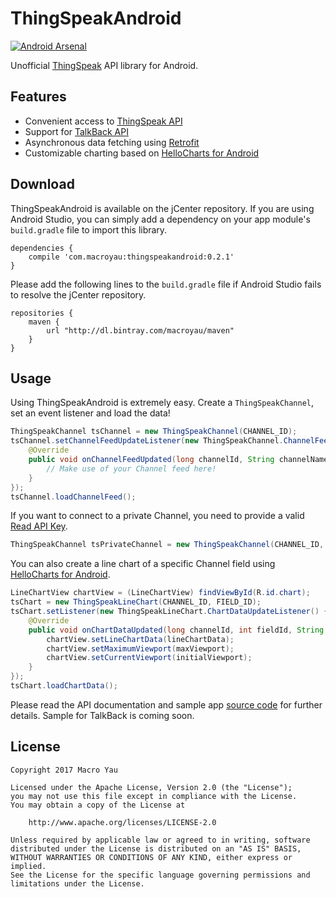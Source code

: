 # ThingSpeakAndroid

[![Android Arsenal](https://img.shields.io/badge/Android%20Arsenal-ThingSpeakAndroid-brightgreen.svg?style=flat)](http://android-arsenal.com/details/1/1645)

Unofficial [ThingSpeak](https://thingspeak.com) API library for Android.

## Features

* Convenient access to [ThingSpeak API](http://community.thingspeak.com/documentation/api/)
* Support for [TalkBack API](https://thingspeak.com/docs/talkback)
* Asynchronous data fetching using [Retrofit](http://square.github.io/retrofit/)
* Customizable charting based on [HelloCharts for Android](https://github.com/lecho/hellocharts-android)

## Download

ThingSpeakAndroid is available on the jCenter repository. If you are using Android Studio, you can simply add a dependency on your app module's `build.gradle` file to import this library.

```Gradle
dependencies {
    compile 'com.macroyau:thingspeakandroid:0.2.1'
}
```

Please add the following lines to the `build.gradle` file if Android Studio fails to resolve the jCenter repository.

```Gradle
repositories {
    maven {
        url "http://dl.bintray.com/macroyau/maven"
    }
}
```

## Usage

Using ThingSpeakAndroid is extremely easy. Create a `ThingSpeakChannel`, set an event listener and load the data!

```java
ThingSpeakChannel tsChannel = new ThingSpeakChannel(CHANNEL_ID);
tsChannel.setChannelFeedUpdateListener(new ThingSpeakChannel.ChannelFeedUpdateListener() {
    @Override
    public void onChannelFeedUpdated(long channelId, String channelName, ChannelFeed channelFeed) {
        // Make use of your Channel feed here!
    }
});
tsChannel.loadChannelFeed();
```

If you want to connect to a private Channel, you need to provide a valid [Read API Key](https://thingspeak.com/docs/channels#api_keys).

```java
ThingSpeakChannel tsPrivateChannel = new ThingSpeakChannel(CHANNEL_ID, READ_API_KEY);
```

You can also create a line chart of a specific Channel field using [HelloCharts for Android](https://github.com/lecho/hellocharts-android).

```java
LineChartView chartView = (LineChartView) findViewById(R.id.chart);
tsChart = new ThingSpeakLineChart(CHANNEL_ID, FIELD_ID);
tsChart.setListener(new ThingSpeakLineChart.ChartDataUpdateListener() {
    @Override
    public void onChartDataUpdated(long channelId, int fieldId, String title, LineChartData lineChartData, Viewport maxViewport, Viewport initialViewport) {
        chartView.setLineChartData(lineChartData);
        chartView.setMaximumViewport(maxViewport);
        chartView.setCurrentViewport(initialViewport);
    }
});
tsChart.loadChartData();
```

Please read the API documentation and sample app [source code](https://github.com/MacroYau/ThingSpeakAndroid/blob/master/app/src/main/java/com/macroyau/thingspeakandroid/demo/DemoActivity.java) for further details. Sample for TalkBack is coming soon.

## License

```
Copyright 2017 Macro Yau

Licensed under the Apache License, Version 2.0 (the "License");
you may not use this file except in compliance with the License.
You may obtain a copy of the License at

    http://www.apache.org/licenses/LICENSE-2.0

Unless required by applicable law or agreed to in writing, software
distributed under the License is distributed on an "AS IS" BASIS,
WITHOUT WARRANTIES OR CONDITIONS OF ANY KIND, either express or implied.
See the License for the specific language governing permissions and
limitations under the License.
```
